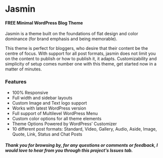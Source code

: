 # Jasmin
#### FREE Minimal WordPress Blog Theme

Jasmin is a theme built on the foundations of flat design and color dominance (for brand emphasis and  being memorable).

This theme is perfect for bloggers, who desire that their content be the centre of focus. With support for all post formats, jasmin does not limit you on the content to publish or how to publish it, it adapts. Customizability and simplicity of setup comes number one with this theme, get started now in a matter of minutes.

### Features
+ 100% Responsive
+ Full width and sidebar layouts
+ Custom Image and Text logo support
+ Works with latest WordPress version
+ Full support of Multilevel WordPress Menu
+ Custom color options for all theme elements
+ Theme Options Powered by WordPress’ Customizer
+ 10 different post formats: Standard, Video, Gallery, Audio, Aside, Image, Quote, Link, Status and Chat Posts

##### Thank you for browsing by, for any questions or comments or feedback, I would love to hear from you through this project's Issues tab.

